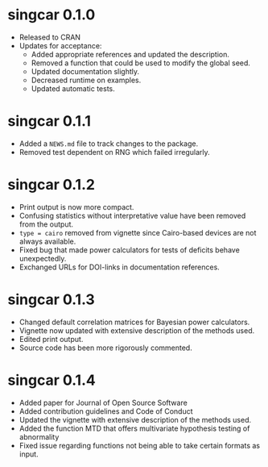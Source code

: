 # singcar 0.1.0

* Released to CRAN 
* Updates for acceptance:
  - Added appropriate references and updated the description.
  - Removed a function that could be used to modify the global seed.
  - Updated documentation slightly.
  - Decreased runtime on examples.
  - Updated automatic tests.

# singcar 0.1.1

* Added a `NEWS.md` file to track changes to the package.
* Removed test dependent on RNG which failed irregularly.

# singcar 0.1.2

* Print output is now more compact.
* Confusing statistics without interpretative value have been removed from the output.
* `type = cairo` removed from vignette since Cairo-based devices are not always available.
* Fixed bug that made power calculators for tests of deficits behave unexpectedly.
* Exchanged URLs for DOI-links in documentation references.

# singcar 0.1.3

* Changed default correlation matrices for Bayesian power calculators.
* Vignette now updated with extensive description of the methods used.
* Edited print output.
* Source code has been more rigorously commented. 

# singcar 0.1.4

* Added paper for Journal of Open Source Software
* Added contribution guidelines and Code of Conduct
* Updated the vignette with extensive description of the methods used.
* Added the function MTD that offers multivariate hypothesis testing of abnormality
* Fixed issue regarding functions not being able to take certain formats as input.

